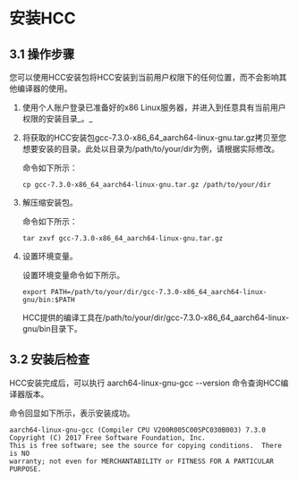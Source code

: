 # 安装HCC<a name="ZH-CN_TOPIC_0186524176"></a>

## 3.1 操作步骤<a name="zh-cn_topic_0176345777_section186151290"></a>

您可以使用HCC安装包将HCC安装到当前用户权限下的任何位置，而不会影响其他编译器的使用。

1.  使用个人账户登录已准备好的x86 Linux服务器，并进入到任意具有当前用户权限的安装目录_。_
2.  将获取的HCC安装包gcc-7.3.0-x86\_64\_aarch64-linux-gnu.tar.gz拷贝至您想要安装的目录。此处以目录为/path/to/your/dir为例，请根据实际修改。

    命令如下所示：

    ```
    cp gcc-7.3.0-x86_64_aarch64-linux-gnu.tar.gz /path/to/your/dir
    ```

3.  解压缩安装包。

    命令如下所示：

    ```
    tar zxvf gcc-7.3.0-x86_64_aarch64-linux-gnu.tar.gz
    ```

4.  设置环境变量。

    设置环境变量命令如下所示。

    ```
    export PATH=/path/to/your/dir/gcc-7.3.0-x86_64_aarch64-linux-gnu/bin:$PATH
    ```

    HCC提供的编译工具在/path/to/your/dir/gcc-7.3.0-x86\_64\_aarch64-linux-gnu/bin目录下。


## 3.2 安装后检查<a name="zh-cn_topic_0176345777_section18510172914301"></a>

HCC安装完成后，可以执行 aarch64-linux-gnu-gcc --version 命令查询HCC编译器版本。

命令回显如下所示，表示安装成功。

```
aarch64-linux-gnu-gcc (Compiler CPU V200R005C00SPC030B003) 7.3.0
Copyright (C) 2017 Free Software Foundation, Inc.
This is free software; see the source for copying conditions.  There is NO
warranty; not even for MERCHANTABILITY or FITNESS FOR A PARTICULAR PURPOSE.
```


